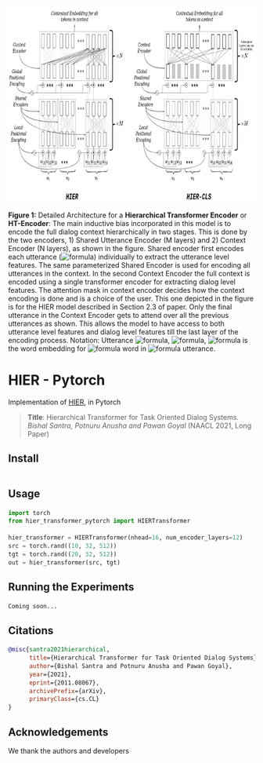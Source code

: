 <img src="./HIER_Encoder-combined.png" height="400px"></img>

**Figure 1:** Detailed Architecture for a **Hierarchical Transformer Encoder** or **HT-Encoder**: The main inductive bias incorporated in this model is to encode the full dialog context hierarchically in two stages. This is done by the two encoders, 1) Shared Utterance Encoder (M layers) and 2) Context Encoder (N layers), as shown in the figure. Shared encoder first encodes each utterance (![formula](https://render.githubusercontent.com/render/math?math=u_1,%20u_2,%20\dots,%20u_t)) individually to extract the utterance level features. The same parameterized Shared Encoder is used for encoding all utterances in the context. In the second Context Encoder the full context is encoded using a single transformer encoder for extracting dialog level features. The attention mask in context encoder decides how the context encoding is done and is a choice of the user. This one depicted in the figure is for the HIER model described in Section 2.3 of paper. Only the final utterance in the Context Encoder gets to attend over all the previous utterances as shown. This allows the model to have access to both utterance level features and dialog level features till the last layer of the encoding process. Notation: Utterance ![formula](https://render.githubusercontent.com/render/math?math=i), ![formula](https://render.githubusercontent.com/render/math?math=u_i%20=%20[w_{i1},%20\dots,%20w_{i|u_i|}]), ![formula](https://render.githubusercontent.com/render/math?math=w_{ij}) is the word embedding for ![formula](https://render.githubusercontent.com/render/math?math=j^{th}) word in ![formula](https://render.githubusercontent.com/render/math?math=i^{th}) utterance.

# HIER - Pytorch

Implementation of <a href="https://arxiv.org/abs/2011.08067">HIER</a>, in Pytorch

> **Title**: Hierarchical Transformer for Task Oriented Dialog Systems.
> *Bishal Santra, Potnuru Anusha and Pawan Goyal* (NAACL 2021, Long Paper)



## Install

```bash

```

## Usage

```python
import torch
from hier_transformer_pytorch import HIERTransformer

hier_transformer = HIERTransformer(nhead=16, num_encoder_layers=12)
src = torch.rand((10, 32, 512))
tgt = torch.rand((20, 32, 512))
out = hier_transformer(src, tgt)
```

## Running the Experiments

```bash
Coming soon...
```

## Citations

```bibtex
@misc{santra2021hierarchical,
      title={Hierarchical Transformer for Task Oriented Dialog Systems}, 
      author={Bishal Santra and Potnuru Anusha and Pawan Goyal},
      year={2021},
      eprint={2011.08067},
      archivePrefix={arXiv},
      primaryClass={cs.CL}
}
```

## Acknowledgements

We thank the authors and developers 
